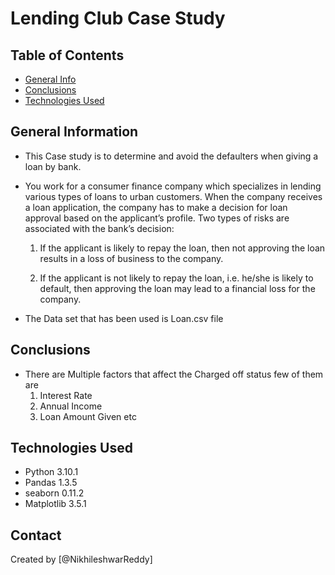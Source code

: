 # Lending Club Case Study


## Table of Contents

* [General Info](#general-information)
* [Conclusions](#conclusions)
* [Technologies Used](#technologies-used)


## General Information

- This Case study is to determine and avoid the defaulters when giving a loan by bank.

- You work for a consumer finance company which specializes in lending various types of loans to urban customers. 
  When the company receives a loan application, the company has to make a decision for loan approval based on the applicant’s profile. 
  Two types of risks are associated with the bank’s decision:

  1) If the applicant is likely to repay the loan, then not approving the loan results in a loss of business to the company.

  2) If the applicant is not likely to repay the loan, i.e. he/she is likely to default, then approving the loan may lead to a financial loss for the company.

- The Data set that has been used is Loan.csv file


## Conclusions

- There are Multiple factors that affect the Charged off status few of them are
    1) Interest Rate
    2) Annual Income
    3) Loan Amount Given etc


## Technologies Used
- Python 3.10.1
- Pandas 1.3.5
- seaborn 0.11.2
- Matplotlib 3.5.1 


## Contact
Created by [@NikhileshwarReddy]
